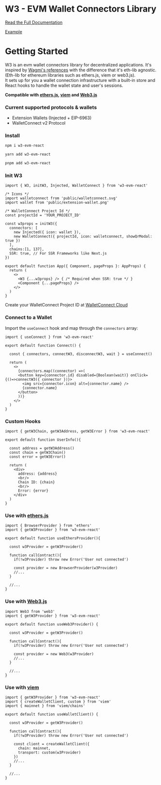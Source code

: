 # W3 - EVM Wallet Connectors Library

<a href="https://w3evm.dev/" target="_blank">Read the Full Documentation</a>

<a href="https://test.w3evm.dev/" target="_blank">Example</a>

# Getting Started

W3 is an evm wallet connectors library for decentralized applications. It's inspired by <a href="https://github.com/wagmi-dev/references" target="_blank">Wagmi's references</a> with the difference that it's eth-lib agnostic. (Eth-lib for ethereum libraries such as ethers.js, viem or web3.js).<br/>
It sets up for you a wallet connection infrastructure with a built-in store and React hooks to handle the wallet state and user's sessions.

**Compatible with <a href="https://docs.ethers.org/v6/" target="_blank">ethers.js</a>, <a href="https://viem.sh/" target="_blank">viem</a> and <a href="https://docs.web3js.org/" target="_blank">Web3.js</a>**

### Current supported protocols & wallets
- Extension Wallets (Injected + EIP-6963)
- WalletConnect v2 Protocol

### Install

```bash
npm i w3-evm-react
```
```bash
yarn add w3-evm-react
```
```bash
pnpm add w3-evm-react
```

### Init W3

```tsx
import { W3, initW3, Injected, WalletConnect } from 'w3-evm-react'

/* Icons */
import walletconnect from 'public/walletconnect.svg'
import wallet from 'public/extension-wallet.png'

/* WalletConnect Project Id */
const projectId = 'YOUR_PROJECT_ID'

const w3props = initW3({
  connectors: [
    new Injected({ icon: wallet }), 
    new WalletConnect({ projectId, icon: walletconnect, showQrModal: true })
  ],
  chains:[1, 137],
  SSR: true, // For SSR Frameworks like Next.js
})

export default function App({ Component, pageProps }: AppProps) {
  return (
    <>
      <W3 {...w3props} /> { /* Required when SSR: true */ }
      <Component {...pageProps} />
    </>
  )
}
```

Create your WalletConnect Project ID at <a href='https://cloud.walletconnect.com/sign-in' target='_blank' >WalletConnect Cloud</a>

### Connect to a Wallet

Import the `useConnect` hook and map through the `connectors` array:
```tsx
import { useConnect } from 'w3-evm-react'

export default function Connect() {

  const { connectors, connectW3, disconnectW3, wait } = useConnect()
  
  return (
    <>
      {connectors.map((connector) =>(
      <button key={connector.id} disabled={Boolean(wait)} onClick={()=>connectW3({ connector })}>
        <img src={connector.icon} alt={connector.name} />
        {connector.name}
      </button>
      ))}
    </>
  )
}
```

### Custom Hooks

```tsx
import { getW3Chain, getW3Address, getW3Error } from 'w3-evm-react'

export default function UserInfo(){
  
  const address = getW3Address()
  const chain = getW3Chain()
  const error = getW3Error()
  
  return (
    <div>
      address: {address}
      <br/>
      Chain ID: {chain}
      <br/>
      Error: {error}
    </div>
  )
}
```

### Use with <a href="https://docs.ethers.org/v6/" target="_blank">ethers.js</a>
```tsx
import { BrowserProvider } from 'ethers'
import { getW3Provider } from 'w3-evm-react'

export default function useEthersProvider(){

  const w3Provider = getW3Provider()

  function callContract(){
    if(!w3Provider) throw new Error('User not connected')

    const provider = new BrowserProvider(w3Provider)
    //...
  }

  //...
}
```

### Use with <a href="https://docs.web3js.org/" target="_blank">Web3.js</a>
```tsx
import Web3 from 'web3'
import { getW3Provider } from 'w3-evm-react'

export default function useWeb3Provider() {

  const w3Provider = getW3Provider()

  function callContract(){
    if(!w3Provider) throw new Error('User not connected')

    const provider = new Web3(w3Provider)
    //...
  }

  //...
}
```

### Use with <a href="https://viem.sh/" target="_blank">viem</a>
```tsx
import { getW3Provider } from 'w3-evm-react'
import { createWalletClient, custom } from 'viem'
import { mainnet } from 'viem/chains'

export default function useWalletClient() {

  const w3Provider = getW3Provider()

  function callContract(){
    if(!w3Provider) throw new Error('User not connected')

    const client = createWalletClient({
      chain: mainnet,
      transport: custom(w3Provider)
    })
    //...
  }

  //...
}
```